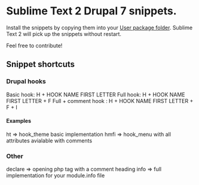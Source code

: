# Sublime Text 2 Drupal 7 snippets. #

Install the snippets by copying them into your [User package folder](http://docs.sublimetext.info/en/latest/basic_concepts.html#the-user-package). Sublime Text 2 will pick up the snippets without restart.

Feel free to contribute!

## Snippet shortcuts ##

### Drupal hooks ###
Basic hook: H + HOOK NAME FIRST LETTER
Full hook:  H + HOOK NAME FIRST LETTER + F
Full + comment hook : H + HOOK NAME FIRST LETTER + F + I
#### Examples ####
ht => hook_theme basic implementation
hmfi => hook_menu with all attributes avialable with comments

### Other ###
declare => opening php tag with a comment heading
info => full implementation for your module.info file
